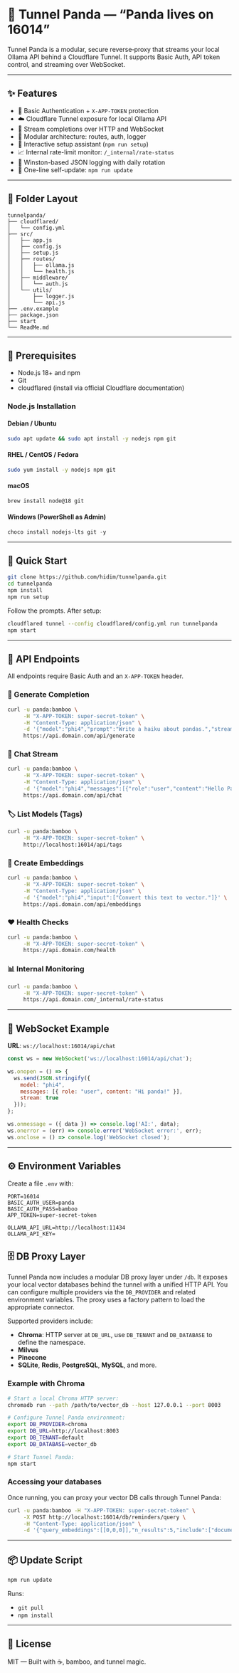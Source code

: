 # 🐼 Tunnel Panda — “Panda lives on 16014”

Tunnel Panda is a modular, secure reverse‑proxy that streams your local Ollama API behind a Cloudflare Tunnel. It supports Basic Auth, API token control, and streaming over WebSocket.

---

## ✨ Features

- 🔐 Basic Authentication + `X-APP-TOKEN` protection  
- ☁️ Cloudflare Tunnel exposure for local Ollama API  
- 💬 Stream completions over HTTP and WebSocket  
- 🧱 Modular architecture: routes, auth, logger  
- 🧰 Interactive setup assistant (`npm run setup`)  
- 📈 Internal rate-limit monitor: `/​_internal/rate-status`  
- 📜 Winston-based JSON logging with daily rotation  
- 🔁 One-line self-update: `npm run update`

---

## 📁 Folder Layout

```
tunnelpanda/
├── cloudflared/
│   └── config.yml
├── src/
│   ├── app.js
│   ├── config.js
│   ├── setup.js
│   ├── routes/
│   │   ├── ollama.js
│   │   └── health.js
│   ├── middleware/
│   │   └── auth.js
│   └── utils/
│       ├── logger.js
│       └── api.js
├── .env.example
├── package.json
├── start
└── ReadMe.md
```

---

## 🔧 Prerequisites

- Node.js 18+ and npm  
- Git  
- cloudflared (install via official Cloudflare documentation)

### Node.js Installation

#### Debian / Ubuntu
```bash
sudo apt update && sudo apt install -y nodejs npm git
```

#### RHEL / CentOS / Fedora
```bash
sudo yum install -y nodejs npm git
```

#### macOS
```bash
brew install node@18 git
```

#### Windows (PowerShell as Admin)
```powershell
choco install nodejs-lts git -y
```

---

## 🚀 Quick Start

```bash
git clone https://github.com/hidim/tunnelpanda.git
cd tunnelpanda
npm install
npm run setup
```

Follow the prompts. After setup:

```bash
cloudflared tunnel --config cloudflared/config.yml run tunnelpanda
npm start
```

---

## 🔌 API Endpoints

All endpoints require Basic Auth and an `X-APP-TOKEN` header.

### 🔁 Generate Completion
```bash
curl -u panda:bamboo \
     -H "X-APP-TOKEN: super-secret-token" \
     -H "Content-Type: application/json" \
     -d '{"model":"phi4","prompt":"Write a haiku about pandas.","stream":false}' \
     https://api.domain.com/api/generate
```

### 💬 Chat Stream
```bash
curl -u panda:bamboo \
     -H "X-APP-TOKEN: super-secret-token" \
     -H "Content-Type: application/json" \
     -d '{"model":"phi4","messages":[{"role":"user","content":"Hello Panda"}],"stream":true}' \
     https://api.domain.com/api/chat
```

### 🏷 List Models (Tags)
```bash
curl -u panda:bamboo \
     -H "X-APP-TOKEN: super-secret-token" \
     http://localhost:16014/api/tags
```

### 🧩 Create Embeddings
```bash
curl -u panda:bamboo \
     -H "X-APP-TOKEN: super-secret-token" \
     -H "Content-Type: application/json" \
     -d '{"model":"phi4","input":["Convert this text to vector."]}' \
     https://api.domain.com/api/embeddings
```

### ❤️ Health Checks
```bash
curl -u panda:bamboo \
     -H "X-APP-TOKEN: super-secret-token" \
     https://api.domain.com/health
```

### 📊 Internal Monitoring
```bash
curl -u panda:bamboo \
     -H "X-APP-TOKEN: super-secret-token" \
     https://api.domain.com/_internal/rate-status
```

---

## 🧪 WebSocket Example

**URL**: `ws://localhost:16014/api/chat`

```js
const ws = new WebSocket('ws://localhost:16014/api/chat');

ws.onopen = () => {
  ws.send(JSON.stringify({
    model: "phi4",
    messages: [{ role: "user", content: "Hi panda!" }],
    stream: true
  }));
};

ws.onmessage = ({ data }) => console.log('AI:', data);
ws.onerror = (err) => console.error('WebSocket error:', err);
ws.onclose = () => console.log('WebSocket closed');
```

---

## ⚙️ Environment Variables


Create a file `.env` with:

```dotenv
PORT=16014
BASIC_AUTH_USER=panda
BASIC_AUTH_PASS=bamboo
APP_TOKEN=super-secret-token

OLLAMA_API_URL=http://localhost:11434
OLLAMA_API_KEY=
```

## 🗄️ DB Proxy Layer

Tunnel Panda now includes a modular DB proxy layer under `/db`. It exposes your local vector databases behind the tunnel with a unified HTTP API. You can configure multiple providers via the `DB_PROVIDER` and related environment variables. The proxy uses a factory pattern to load the appropriate connector.

Supported providers include:
- **Chroma**: HTTP server at `DB_URL`, use `DB_TENANT` and `DB_DATABASE` to define the namespace.
- **Milvus**
- **Pinecone**
- **SQLite**, **Redis**, **PostgreSQL**, **MySQL**, and more.

### Example with Chroma

```bash
# Start a local Chroma HTTP server:
chromadb run --path /path/to/vector_db --host 127.0.0.1 --port 8003

# Configure Tunnel Panda environment:
export DB_PROVIDER=chroma
export DB_URL=http://localhost:8003
export DB_TENANT=default
export DB_DATABASE=vector_db

# Start Tunnel Panda:
npm start
```

### Accessing your databases

Once running, you can proxy your vector DB calls through Tunnel Panda:

```bash
curl -u panda:bamboo -H "X-APP-TOKEN: super-secret-token" \
     -X POST http://localhost:16014/db/reminders/query \
     -H "Content-Type: application/json" \
     -d '{"query_embeddings":[[0,0,0]],"n_results":5,"include":["documents","metadatas"]}'
```

---

## 📦 Update Script

```bash
npm run update
```

Runs:

- `git pull`  
- `npm install`

---

## 📄 License

MIT — Built with ☕, bamboo, and tunnel magic.